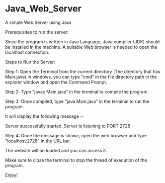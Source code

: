 # Java_Web_Server
A simple Web Server using Java

Prerequisites to run the server:

Since the program is written in Java Language, Java compiler (JDK) should be installed in the machine.
A suitable Web browser is needed to open the localhost connection.

Steps to Run the Server:

Step 1: Open the Terminal from the current directory (The directory that has Main.java) In windows, you can type "cmd" in the file directory path in the explorer window and open the Command Prompt.

Step 2: Type "javac Main.java" in the terminal to compile the program.

Step 3: Once compiled, type "java Main.java" in the terminal to run the program.

It will display the following message :-

Server successfully started.
Server is listening to PORT 2728

Step 4: Once the message is shown, open the web browser and type "localhost:2728" in the URL bar.

The website will be loaded and you can access it.

Make sure to close the terminal to stop the thread of execution of the program.

Enjoy!